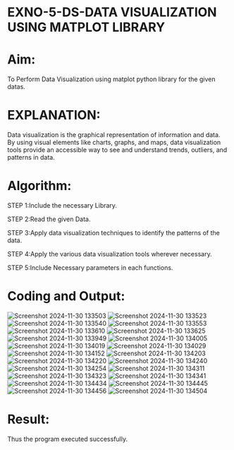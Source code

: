 # EXNO-5-DS-DATA VISUALIZATION USING MATPLOT LIBRARY

# Aim:
  To Perform Data Visualization using matplot python library for the given datas.

# EXPLANATION:
Data visualization is the graphical representation of information and data. By using visual elements like charts, graphs, and maps, data visualization tools provide an accessible way to see and understand trends, outliers, and patterns in data.

# Algorithm:
STEP 1:Include the necessary Library.

STEP 2:Read the given Data.

STEP 3:Apply data visualization techniques to identify the patterns of the data.

STEP 4:Apply the various data visualization tools wherever necessary.

STEP 5:Include Necessary parameters in each functions.

# Coding and Output:
![Screenshot 2024-11-30 133503](https://github.com/user-attachments/assets/924e5897-36a8-4637-b7f5-c5cbbcb63a24)
![Screenshot 2024-11-30 133523](https://github.com/user-attachments/assets/cdf99b0c-a414-40d4-91a8-75d42a548075)
![Screenshot 2024-11-30 133540](https://github.com/user-attachments/assets/c0cd4a51-ab3b-44e9-9aa2-e762d0f093b9)
![Screenshot 2024-11-30 133553](https://github.com/user-attachments/assets/45a5e3fa-35e7-4cca-940e-fbe89bf1e4b3)
![Screenshot 2024-11-30 133610](https://github.com/user-attachments/assets/e4f62a08-de33-4581-8c3f-ad0375861fa1)
![Screenshot 2024-11-30 133625](https://github.com/user-attachments/assets/b049cd6f-b249-4993-aef7-569165fecbd7)
![Screenshot 2024-11-30 133949](https://github.com/user-attachments/assets/681d9f47-1a51-442b-b567-0818890110ab)
![Screenshot 2024-11-30 134005](https://github.com/user-attachments/assets/4166e82d-89b6-4ed7-931a-a47ae09ea6ca)
![Screenshot 2024-11-30 134019](https://github.com/user-attachments/assets/5e603768-2432-44c2-871d-bcc2744955a4)
![Screenshot 2024-11-30 134029](https://github.com/user-attachments/assets/662e46f2-e200-4bd1-b904-dd70509a83fc)
![Screenshot 2024-11-30 134152](https://github.com/user-attachments/assets/c75ab92b-4c6e-4046-ba8f-68f18172d182)
![Screenshot 2024-11-30 134203](https://github.com/user-attachments/assets/2a6270eb-cb97-4af1-a16f-91d149f31748)
![Screenshot 2024-11-30 134220](https://github.com/user-attachments/assets/c9060f27-cc14-4c52-ad2b-12e5914686b5)
![Screenshot 2024-11-30 134240](https://github.com/user-attachments/assets/fe2a60e8-4faa-495c-ac29-cc5654660491)
![Screenshot 2024-11-30 134254](https://github.com/user-attachments/assets/835000f7-bc59-452f-86d8-87a394b92861)
![Screenshot 2024-11-30 134311](https://github.com/user-attachments/assets/760f2d8a-63b9-4227-9820-b0e1bd7e9dcc)
![Screenshot 2024-11-30 134323](https://github.com/user-attachments/assets/835ee9b5-8c72-4eba-889c-9542add3d10e)
![Screenshot 2024-11-30 134341](https://github.com/user-attachments/assets/8502e103-9203-403c-a332-cc251686cf1c)
![Screenshot 2024-11-30 134434](https://github.com/user-attachments/assets/be089b8d-4757-4fdf-a87a-740eae77a724)
![Screenshot 2024-11-30 134445](https://github.com/user-attachments/assets/e894b39b-47f2-4a93-b753-03c8e1720105)
![Screenshot 2024-11-30 134456](https://github.com/user-attachments/assets/205aea07-cc30-487c-8d01-4ac53c6c7428)
![Screenshot 2024-11-30 134504](https://github.com/user-attachments/assets/55804988-db08-4444-9734-13585b929f2f)


# Result:
 Thus the program executed successfully.
